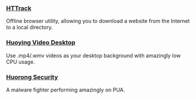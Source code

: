 ### [HTTrack](https://www.httrack.com/page/2/en/index.html)

Offline browser utility, allowing you to download a website from the Internet to a local directory.

### [Huoying Video Desktop](http://huoying666.com/)

Use .mp4/.wmv videos as your desktop background with amazingly low CPU usage.

### [Huorong Security](http://www.huorong.cn/)

A malware fighter performing amazingly on PUA.

